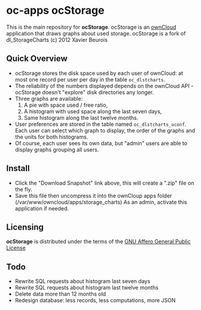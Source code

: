 oc-apps ocStorage
=================
This is the main repository for **ocStorage**.
ocStorage is an [ownCloud](http://owncloud.org/) application that draws graphs about used storage. 
ocStorage is a fork of dl_StorageCharts (c) 2012 Xavier Beurois

Quick Overview
--------------
- ocStorage stores the disk space used by each user of ownCloud: at most one record per user per day in the table `oc_dlstcharts`.
- The reliability of the numbers displayed depends on the ownCloud API - ocStorage doesn't "explore" disk directories any longer.
- Three graphs are available:
	1. A pie with space used / free ratio,
	2. A histogram with used space along the last seven days,
	3. Same histogram along the last twelve months.
- User preferences are stored in the table named `oc_dlstcharts_uconf`.
Each user can select which graph to display, the order of the graphs and the units for both histograms.
- Of course, each user sees its own data, but "admin" users are able to display graphs grouping all users.

Install
-------
* Click the "Download Snapshot" link above, this will create a ".zip" file on the fly.
* Save this file then uncompress it into the ownCloup apps folder (/var/www/owncloud/apps/storage_charts)
As an admin, activate this application if needed.

Licensing
---------
**ocStorage** is distributed under the terms of the [GNU Affero General Public License](http://www.gnu.org/licenses/agpl-3.0.html)

Todo
----
+ Rewrite SQL requests about histogram last seven days
+ Rewrite SQL requests about histogram last twelve months
+ Delete data more than 12 months old
+ Redesign database: less records, less computations, more JSON
